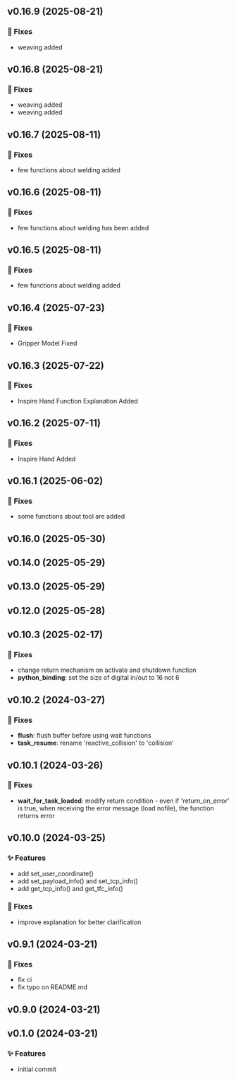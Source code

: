 ## v0.16.9 (2025-08-21)

### 🐛 Fixes

- weaving added

## v0.16.8 (2025-08-21)

### 🐛 Fixes

- weaving added
- weaving added

## v0.16.7 (2025-08-11)

### 🐛 Fixes

- few functions about welding added

## v0.16.6 (2025-08-11)

### 🐛 Fixes

- few functions about welding has been added

## v0.16.5 (2025-08-11)

### 🐛 Fixes

- few functions about welding added

## v0.16.4 (2025-07-23)

### 🐛 Fixes

- Gripper Model Fixed

## v0.16.3 (2025-07-22)

### 🐛 Fixes

- Inspire Hand Function Explanation Added

## v0.16.2 (2025-07-11)

### 🐛 Fixes

- Inspire Hand Added

## v0.16.1 (2025-06-02)

### 🐛 Fixes

- some functions about tool are added

## v0.16.0 (2025-05-30)

## v0.14.0 (2025-05-29)

## v0.13.0 (2025-05-29)

## v0.12.0 (2025-05-28)

## v0.10.3 (2025-02-17)

### 🐛 Fixes

- change return mechanism on activate and shutdown function
- **python_binding**: set the size of digital in/out to 16 not 6

## v0.10.2 (2024-03-27)

### 🐛 Fixes

- **flush**: flush buffer before using wait functions
- **task_resume**: rename 'reactive_collision' to 'collision'

## v0.10.1 (2024-03-26)

### 🐛 Fixes

- **wait_for_task_loaded**: modify return condition - even if 'return_on_error' is true, when receiving the error message (load nofile), the function returns error

## v0.10.0 (2024-03-25)

### ✨ Features

- add set_user_coordinate()
- add set_payload_info() and set_tcp_info()
- add get_tcp_info() and get_tfc_info()

### 🐛 Fixes

- improve explanation for better clarification

## v0.9.1 (2024-03-21)

### 🐛 Fixes

- fix ci
- fix typo on README.md

## v0.9.0 (2024-03-21)

## v0.1.0 (2024-03-21)

### ✨ Features

- initial commit
